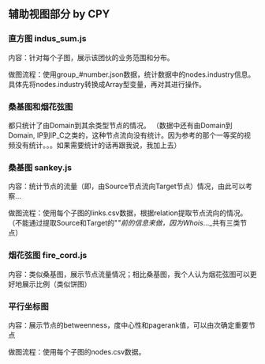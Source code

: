 ## 辅助视图部分 by CPY

### 直方图 indus_sum.js
内容：针对每个子图，展示该团伙的业务范围和分布。

做图流程：使用group_#number.json数据，统计数据中的nodes.industry信息。具体先将nodes.industry转换成Array型变量，再对其进行操作。

### 桑基图和烟花弦图
都只统计了由Domain到其余类型节点的情况。
（数据中还有由Domain到Domain, IP到IP_C之类的，这种节点流向没有统计。因为参考的那个一等奖的视频没有统计。。。如果需要统计的话再跟我说，我加上去）

### 桑基图 sankey.js
内容：统计节点的流量（即，由Source节点流向Target节点）情况，由此可以考察...

做图流程：使用每个子图的links.csv数据，根据relation提取节点流向的情况。（不能通过提取Source和Target的"_"前的信息来做，因为Whois_..._共有三类节点）


### 烟花弦图 fire_cord.js
内容：类似桑基图，展示节点流量情况；相比桑基图，我个人认为烟花弦图可以更好地展示比例（类似饼图）

### 平行坐标图
内容：展示节点的betweenness，度中心性和pagerank值，可以由次确定重要节点

做图流程：使用每个子图的nodes.csv数据。
